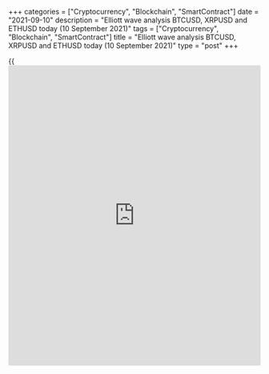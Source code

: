 +++
categories = ["Cryptocurrency", "Blockchain", "SmartContract"]
date = "2021-09-10"
description = "Elliott wave analysis BTCUSD, XRPUSD and ETHUSD today (10 September 2021)"
tags = ["Cryptocurrency", "Blockchain", "SmartContract"]
title = "Elliott wave analysis BTCUSD, XRPUSD and ETHUSD today (10 September 2021)"
type = "post"
+++

{{<iframe id="large-banner" src="https://www.bounty.group/#slide=26.0" width="100%" height="600" scrolling="no" style="border: 0px solid rgb(216, 221, 230); border-radius: 3px;">}}

2021-09-10

2021-09-10

Short-term forecast for BTCUSD, XRPUSD and ETHUSD 10.09.2021Roman Onegin

I welcome my readers!

I have prepared a short-term cryptocurrency forecast based on Elliott
wave analysis of Bitcoin, Ripple, and Ethereum. I offer entry signals to
trade each cryptocurrency.

The cryptocurrency pairs covered in the article should be forming the
third sub-waves in the bearish impulses.

The article covers the following subjects:

##  **Elliott wave Bitcoin analysis**

The BTCUSD market completed the upward corrective wave [B]. Next, the
market turned down and started declining, forming a new bearish impulse.
There have completed sub-waves 1 and 2, and the market is moving down in
wave 3. The Bitcoin price should soon reach the previous low of
41800.00, marked by sub-wave 1. Next, the market will continue
declining. One could enter sell trades in the current situation.

### Trading plan for [BTCUSD][1] today:

Sell 46793.66, TP 41800.00

* * *

##  **Elliott wave Ripple analysis**

The XRPUSD market must have completed the long-term linking wave (X).
Next, there started a new bearish wave. There should be unfolding a
bearish impulse. Sub-waves 1 and 2 seem to have finished. Wave 1 is an
impulse, and wave 2 is a correction, completed as a double zigzag
[W]-[X]-[Y]. Therefore, the Ripple price should go down in impulse 3 to
a level below 0.950, marked by wave 1. It is relevant to sell under the
current conditions.

### Trading plan for [XRPUSD][2] **** today:

Sell 1.138, TP 0.950

* * *

##  **Elliott wave Ethereum analysis**

The ETHUSD market is developing the initial part of the new bearish
wave, which has started after corrective wave B completed. There must be
unfolding an impulse. So far, there have completed the first two legs of
the impulse, impulse 1 and correction 2, which is a double three
composed of sub-waves [W]-[X]-[Y]. The market must have started
declining in sub-wave 3, and the price should go down to a level below
2895.00, marked by impulse 1. One can enter sell trades in the current
situation.

### Trading plan for [ETHUSD][3] **** today:

Sell 3477.28 TP 2895.00

* * *

P.S. Did you like my article? Share it in social networks: it will be
the best “thank you" :)

Ask me questions and comment below. I’ll be glad to answer your
questions and give necessary explanations.

 **Useful links:**

  * I recommend trying to trade with a reliable broker [here][4]. The system allows you to trade by yourself or copy successful traders from all across the globe.
  * Use my promo-code BLOG for getting deposit bonus 50% on LiteForex platform. Just enter this code in the appropriate field while [depositing][5] your trading account.
  * Telegram chat for traders: <t.me/liteforexengchat>. We are sharing the signals and trading experience
  * Telegram channel with high-quality analytics, Forex reviews, training articles, and other useful things for traders <t.me/liteforex>

## Price chart of BTCUSD in real time mode

The content of this article reflects the author’s opinion and does not
necessarily reflect the official position of LiteForex. The material
published on this page is provided for informational purposes only and
should not be considered as the provision of investment advice for the
purposes of Directive 2004/39/EC.

Rate this article:

{{value}}

( {{count}} {{title}} )

   1. my.liteforex.com/trading/chart?symbol=BTCUSD
   2. my.liteforex.com/trading/chart?symbol=XRPUSD
   3. my.liteforex.com/trading/chart?symbol=ETHUSD
   4. my.liteforex.com/?category=analysts-opinions&slug=short-term-forecast-for-[BTC](https://www.playgroundfx.com/blog/who-is-the-creator-of-bitcoin/)usd-xrpusd-and-ethusd-10092021&openPopup=%2Fregistration%2Fpopup&utm_source=blog&utm_medium=article&utm_campaign=bonus
   5. my.liteforex.com/deposit/?category=analysts-opinions&slug=short-term-forecast-for-[BTC](https://www.playgroundfx.com/blog/who-is-the-creator-of-bitcoin/)usd-xrpusd-and-ethusd-10092021&promo_code=BLOG&utm_source=blog&utm_medium=article&utm_campaign=bonus